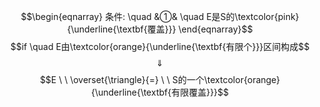 $$\begin{eqnarray}
条件: \quad
&①& \quad E是S的\textcolor{pink}{\underline{\textbf{覆盖}}} 
\end{eqnarray}$$
$$if \quad E由\textcolor{orange}{\underline{\textbf{有限个}}}区间构成$$
$$\quad \Downarrow \quad $$
$$E  \ \  \overset{\triangle}{=} \ \ S的一个\textcolor{orange}{\underline{\textbf{有限覆盖}}}$$

